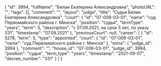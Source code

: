 {
    "id": 3994,
    "fullName": "Белан Екатерина Александровна",
    "photoURL": "",
    "tags": [],
    "comment": "",
    "layout": "judge",
    "title": "Судья Белан Екатерина Александровна",
    "court": {
        "id": "07-006-03-01",
        "name": "суд Первомайского района г. Минска",
        "position": "судья",
        "termType": "years",
        "term": 5,
        "description": "c 07.09.2021, на срок 5 лет, по указу 331",
        "timestamp": "07.09.2021"
    },
    "previousCourt": null,
    "career": [
        {
            "id": 5278,
            "term": 5,
            "type": "appointed",
            "court": {
                "id": "07-006-03-01",
                "name": "суд Первомайского района г. Минска"
            },
            "extra": {
                "judge_id": 3994
            },
            "comment": "",
            "house_id": "07-006-03-01",
            "judge_id": 3994,
            "position": "судья",
            "term_type": "years",
            "timestamp": "2021-09-07",
            "decree_number": "331"
        }
    ]
}